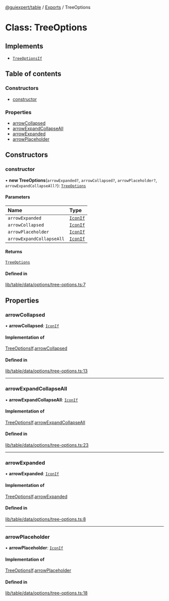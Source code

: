 [@guiexpert/table](../README.md) / [Exports](../modules.md) / TreeOptions

# Class: TreeOptions

## Implements

- [`TreeOptionsIf`](../interfaces/TreeOptionsIf.md)

## Table of contents

### Constructors

- [constructor](TreeOptions.md#constructor)

### Properties

- [arrowCollapsed](TreeOptions.md#arrowcollapsed)
- [arrowExpandCollapseAll](TreeOptions.md#arrowexpandcollapseall)
- [arrowExpanded](TreeOptions.md#arrowexpanded)
- [arrowPlaceholder](TreeOptions.md#arrowplaceholder)

## Constructors

### constructor

• **new TreeOptions**(`arrowExpanded?`, `arrowCollapsed?`, `arrowPlaceholder?`, `arrowExpandCollapseAll?`): [`TreeOptions`](TreeOptions.md)

#### Parameters

| Name | Type |
| :------ | :------ |
| `arrowExpanded` | [`IconIf`](../interfaces/IconIf.md) |
| `arrowCollapsed` | [`IconIf`](../interfaces/IconIf.md) |
| `arrowPlaceholder` | [`IconIf`](../interfaces/IconIf.md) |
| `arrowExpandCollapseAll` | [`IconIf`](../interfaces/IconIf.md) |

#### Returns

[`TreeOptions`](TreeOptions.md)

#### Defined in

[lib/table/data/options/tree-options.ts:7](https://github.com/guiexperttable/ge-table/blob/65066c0/libs/table/src/lib/table/data/options/tree-options.ts#L7)

## Properties

### arrowCollapsed

• **arrowCollapsed**: [`IconIf`](../interfaces/IconIf.md)

#### Implementation of

[TreeOptionsIf](../interfaces/TreeOptionsIf.md).[arrowCollapsed](../interfaces/TreeOptionsIf.md#arrowcollapsed)

#### Defined in

[lib/table/data/options/tree-options.ts:13](https://github.com/guiexperttable/ge-table/blob/65066c0/libs/table/src/lib/table/data/options/tree-options.ts#L13)

___

### arrowExpandCollapseAll

• **arrowExpandCollapseAll**: [`IconIf`](../interfaces/IconIf.md)

#### Implementation of

[TreeOptionsIf](../interfaces/TreeOptionsIf.md).[arrowExpandCollapseAll](../interfaces/TreeOptionsIf.md#arrowexpandcollapseall)

#### Defined in

[lib/table/data/options/tree-options.ts:23](https://github.com/guiexperttable/ge-table/blob/65066c0/libs/table/src/lib/table/data/options/tree-options.ts#L23)

___

### arrowExpanded

• **arrowExpanded**: [`IconIf`](../interfaces/IconIf.md)

#### Implementation of

[TreeOptionsIf](../interfaces/TreeOptionsIf.md).[arrowExpanded](../interfaces/TreeOptionsIf.md#arrowexpanded)

#### Defined in

[lib/table/data/options/tree-options.ts:8](https://github.com/guiexperttable/ge-table/blob/65066c0/libs/table/src/lib/table/data/options/tree-options.ts#L8)

___

### arrowPlaceholder

• **arrowPlaceholder**: [`IconIf`](../interfaces/IconIf.md)

#### Implementation of

[TreeOptionsIf](../interfaces/TreeOptionsIf.md).[arrowPlaceholder](../interfaces/TreeOptionsIf.md#arrowplaceholder)

#### Defined in

[lib/table/data/options/tree-options.ts:18](https://github.com/guiexperttable/ge-table/blob/65066c0/libs/table/src/lib/table/data/options/tree-options.ts#L18)
